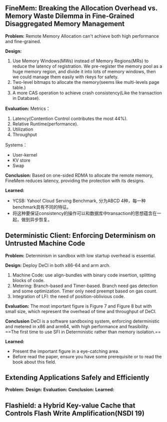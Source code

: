 ## FineMem: Breaking the Allocation Overhead vs. Memory Waste Dilemma in Fine-Grained Disaggregated Memory Management
**Problem:** 
Remote Memory Allocation can't achieve both high performance and fine-grained. 

**Design:** 
1. Use Memory Windows(MWs) instead of Memory Regions(MRs) to reduce the latency of registration. We pre-register the memory pool as a huge memory region, and divide it into lots of memory windows, then we could manage them easily with rkeys for safety.
2. Two-level bitmaps to allocate the memory(seems like multi-levels page table.)
3. A more CAS operation to achieve crash consistency(Like the transaction in Database).

**Evaluation:**
Metrics：
1. Latency(Contention Control contributes the most 44%).
2. Relative Runtime(performance).
3. Utilization
4. Throughput

Systems：
- User-kernel
- KV store
- Swap

**Conclusion:**
Based on one-sided RDMA to allocate the remote memory, FineMem reduces latency, providing the protection with its designs.

**Learned:**
- YCSB: Yahoo! Cloud Serving Benchmark, 分为ABCD 4种，每一种benchmark具有不同的特征。 
- 将这种要保证consistency的操作可以和数据库中transaction的思想蕴含在一起，做到异步恢复。

## Deterministic Client: Enforcing Determinism on Untrusted Machine Code
**Problem:**
Determinism in sandbox with low startup overhead is essential.

**Design:**
Deploy DeCl in both x86-64 and arm arch. 
1. Machine Code: use align-bundles with binary code insertion, splitting blocks of code.
2. Metering: Branch-based and Timer-based. Branch need gas detection and some optimization. Timer only need preempt based on gas count.
3. Integration of LFI: the need of position-oblivious code.

**Evaluation:**
The most important figure is Figure 7 and Figure 8 but with small size, which represent the overhead of time and throughput of DeCl.

**Conclusion**
DeCl is a software sandboxing system, enforcing deterministic and metered in x86 and arm64, with high performance and feasibility. ==The first time to use SFI in Deterministic rather than memory isolation.==

**Learned:**
- Present the important figure in a eye-catching area.
- Before read the paper, ensure you have some prerequisite or to read the book about this field.

## Extending Applications Safely and Efficiently
**Problem:**
**Design:**
**Evaluation:**
**Conclusion:**
**Learned:**

## Flashield: a Hybrid Key-value Cache that Controls Flash Write Amplification(NSDI 19)
